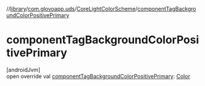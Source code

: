 //[library](../../../index.md)/[com.glovoapp.uds](../index.md)/[CoreLightColorScheme](index.md)/[componentTagBackgroundColorPositivePrimary](component-tag-background-color-positive-primary.md)

# componentTagBackgroundColorPositivePrimary

[androidJvm]\
open override val [componentTagBackgroundColorPositivePrimary](component-tag-background-color-positive-primary.md): [Color](https://developer.android.com/reference/kotlin/androidx/compose/ui/graphics/Color.html)
